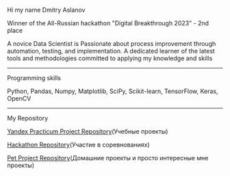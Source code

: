 Hi my name Dmitry Aslanov

Winner of the All-Russian hackathon "Digital Breakthrough 2023" - 2nd place

A novice Data Scientist is Passionate about process improvement through automation, testing, and implementation. A dedicated learner of the latest tools and methodologies committed to applying my knowledge and skills 
_______________________________________________________________________________________________________________________________________________________________________________________________________________



Programming skills

Python, Pandas, Numpy, Matplotlib, SciPy, Scikit-learn, TensorFlow, Keras, OpenCV


_______________________________________________________________________________________________________________________________________________________________________________________________________________
My Repository


[Yandex Practicum Project Repository](https://github.com/DmitryAslanov/Yandex_Practicum)(Учебные проекты)

[Hackathon Repository](https://github.com/DmitryAslanov/Hackaton-s)(Участие в соревнованиях)

[Pet Project Repository](https://github.com/DmitryAslanov/pet-project)(Домашние проекты и просто интересные мне проекты)


